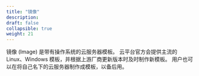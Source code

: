 ```yaml
---
title: "镜像"
description: 
draft: false
collapsible: true
weight: 21
---
```


镜像 (Image) 是带有操作系统的云服务器模板。 云平台官方会提供主流的 Linux、Windows 模板，并根据上游厂商更新版本时及时制作新模板。 用户也可以在将自己名下的云服务器制作成模板，以备后用。
